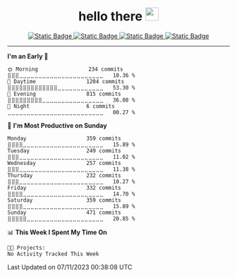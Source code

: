 

<div align="center">
 <h1>
  hello there <img src="https://media.giphy.com/media/hvRJCLFzcasrR4ia7z/giphy.gif" width="30px"/>
 </h1>

 <a href="https://www.youtube.com/@pazurkota/">
  <img alt="Static Badge" src="https://img.shields.io/badge/youtube-red?style=for-the-badge&logo=youtube">
 </a>

 <a href="https://discord.gg/yU5ej6x9ns">
  <img alt="Static Badge" src="https://img.shields.io/badge/discord-%237289da?style=for-the-badge&logo=discord">
 </a>

 <a href="https://mastodon.social/@pazurk0ta">
  <img alt="Static Badge" src="https://img.shields.io/badge/mastodon-%2317063B?style=for-the-badge&logo=mastodon">
 </a>

  <a href="https://twitter.com/@pazurk0ta">
  <img alt="Static Badge" src="https://img.shields.io/badge/twitter_(X)-%23657786?style=for-the-badge&logo=twitter">
 </a>
</div>

---

<!--START_SECTION:waka-->
**I'm an Early 🐤** 

```text
🌞 Morning                234 commits         ⣿⣿⣿⣀⣀⣀⣀⣀⣀⣀⣀⣀⣀⣀⣀⣀⣀⣀⣀⣀⣀⣀⣀⣀⣀   10.36 % 
🌆 Daytime                1204 commits        ⣿⣿⣿⣿⣿⣿⣿⣿⣿⣿⣿⣿⣿⣀⣀⣀⣀⣀⣀⣀⣀⣀⣀⣀⣀   53.30 % 
🌃 Evening                815 commits         ⣿⣿⣿⣿⣿⣿⣿⣿⣿⣀⣀⣀⣀⣀⣀⣀⣀⣀⣀⣀⣀⣀⣀⣀⣀   36.08 % 
🌙 Night                  6 commits           ⣀⣀⣀⣀⣀⣀⣀⣀⣀⣀⣀⣀⣀⣀⣀⣀⣀⣀⣀⣀⣀⣀⣀⣀⣀   00.27 % 
```
📅 **I'm Most Productive on Sunday** 

```text
Monday                   359 commits         ⣿⣿⣿⣿⣀⣀⣀⣀⣀⣀⣀⣀⣀⣀⣀⣀⣀⣀⣀⣀⣀⣀⣀⣀⣀   15.89 % 
Tuesday                  249 commits         ⣿⣿⣿⣀⣀⣀⣀⣀⣀⣀⣀⣀⣀⣀⣀⣀⣀⣀⣀⣀⣀⣀⣀⣀⣀   11.02 % 
Wednesday                257 commits         ⣿⣿⣿⣀⣀⣀⣀⣀⣀⣀⣀⣀⣀⣀⣀⣀⣀⣀⣀⣀⣀⣀⣀⣀⣀   11.38 % 
Thursday                 232 commits         ⣿⣿⣿⣀⣀⣀⣀⣀⣀⣀⣀⣀⣀⣀⣀⣀⣀⣀⣀⣀⣀⣀⣀⣀⣀   10.27 % 
Friday                   332 commits         ⣿⣿⣿⣿⣀⣀⣀⣀⣀⣀⣀⣀⣀⣀⣀⣀⣀⣀⣀⣀⣀⣀⣀⣀⣀   14.70 % 
Saturday                 359 commits         ⣿⣿⣿⣿⣀⣀⣀⣀⣀⣀⣀⣀⣀⣀⣀⣀⣀⣀⣀⣀⣀⣀⣀⣀⣀   15.89 % 
Sunday                   471 commits         ⣿⣿⣿⣿⣿⣀⣀⣀⣀⣀⣀⣀⣀⣀⣀⣀⣀⣀⣀⣀⣀⣀⣀⣀⣀   20.85 % 
```


📊 **This Week I Spent My Time On** 

```text
🐱‍💻 Projects: 
No Activity Tracked This Week
```


 Last Updated on 07/11/2023 00:38:08 UTC
<!--END_SECTION:waka-->
